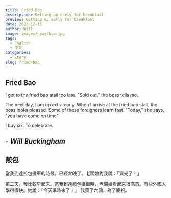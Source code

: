 ```yaml
---
title: Fried Bao
description: Getting up early for breakfast
preview: Getting up early for breakfast
date: 2023-12-15
author: Will
image: images/news/bao.jpg
tags:
  - English
  - 中文
categories:
  - Story
slug: fried-bao
---
```


## Fried Bao
I get to the fried bao stall too late. "Sold out," the boss tells me.

The next day, I am up extra early. When I arrive at the fried bao stall, the boss looks pleased. Some of these foreigners learn fast. "Today," she says, "you have come on time"

I buy six. To celebrate.

***- Will Buckingham***
---

## 煎包

當我到達煎包攤車的時候，已經太晚了。老闆娘對我說：「賣光了！」

第二天，我比較早起床。當我到達煎包攤車時，老闆娘看起來很滿意。有些外國人學得很快。她說：「今天準時來了！」
我買了六個，為了慶祝。

